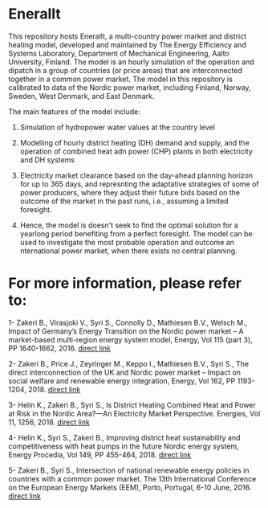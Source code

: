 # Enerallt
This repository hosts Enerallt, a multi-country power market and district heating model, developed and maintained by The Energy Efficiency and Systems Laboratory, Department of Mechanical Engineering, Aalto University, Finland. 
The model is an hourly simulation of the operation and dipatch in a group of countries (or price areas) that are interconnected together in a common power market. The model in this repository is calibrated to data of the Nordic power market, including Finland, Norway, Sweden, West Denmark, and East Denmark. 

The main features of the model include:
1.	Simulation of hydropower water values at the country level

2.	Modelling of hourly district heating (DH) demand and supply, and the operation of combined heat adn power (CHP) plants in both electricity and DH systems

3.	Electricity market clearance based on the day-ahead planning horizon for up to 365 days, and represnting the adaptative strategies of some of power producers, where they adjust their future bids based on the outcome of the market in the past runs, i.e., assuming a limited foresight.

4.	Hence, the model is doesn't seek to find the optimal solution for a yearlong period benefiting from a perfect foresight. The model can be used to investigate the most probable operation and outcome an nternational power market, when there exists no central planning.

# For more information, please refer to:
1- Zakeri B., Virasjoki V., Syri S., Connolly D., Mathiesen B.V., Welsch M., Impact of Germany’s Energy Transition on the Nordic power market – A market-based multi-region energy system model, Energy, Vol 115 (part 3), PP 1640-1662, 2016. [direct link](https://doi.org/10.1016/j.energy.2016.07.083)

2- Zakeri B., Price J., Zeyringer M., Keppo I., Mathiesen B.V., Syri S., The direct interconnection of the UK and Nordic power market – Impact on social welfare and renewable energy integration, Energy, Vol 162, PP 1193-1204, 2018. [direct link](https://doi.org/10.1016/j.energy.2018.08.019)

3- Helin K., Zakeri B., Syri S., Is District Heating Combined Heat and Power at Risk in the Nordic Area?—An Electricity Market Perspective. Energies, Vol 11, 1256, 2018. [direct link](https://www.mdpi.com/1996-1073/11/5/1256)

4- Helin K., Syri S., Zakeri B., Improving district heat sustainability and competitiveness with heat pumps in the future Nordic energy system, Energy Procedia, Vol 149, PP 455-464, 2018. [direct link](https://doi.org/10.1016/j.egypro.2018.08.210)

5- Zakeri B., Syri S., Intersection of national renewable energy policies in countries with a common power market. The 13th International Conference on the European Energy Markets (EEM), Porto, Portugal, 6-10 June, 2016. [direct link](10.1109/EEM.2016.7521265) 
